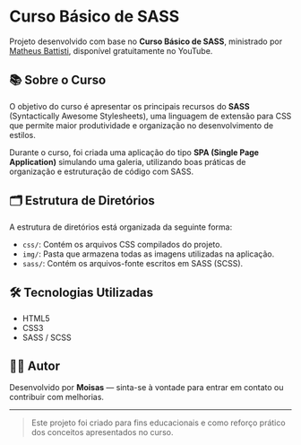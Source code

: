 # Curso Básico de SASS

Projeto desenvolvido com base no **Curso Básico de SASS**, ministrado por [Matheus Battisti](https://www.youtube.com/@MatheusBattisti), disponível gratuitamente no YouTube.

## 📚 Sobre o Curso

O objetivo do curso é apresentar os principais recursos do **SASS** (Syntactically Awesome Stylesheets), uma linguagem de extensão para CSS que permite maior produtividade e organização no desenvolvimento de estilos.

Durante o curso, foi criada uma aplicação do tipo **SPA (Single Page Application)** simulando uma galeria, utilizando boas práticas de organização e estruturação de código com SASS.

## 🗂 Estrutura de Diretórios

A estrutura de diretórios está organizada da seguinte forma:

- `css/`: Contém os arquivos CSS compilados do projeto.
- `img/`: Pasta que armazena todas as imagens utilizadas na aplicação.
- `sass/`: Contém os arquivos-fonte escritos em SASS (SCSS).

## 🛠 Tecnologias Utilizadas

- HTML5
- CSS3
- SASS / SCSS

## 👨‍💻 Autor

Desenvolvido por **Moisas** — sinta-se à vontade para entrar em contato ou contribuir com melhorias.

---

> Este projeto foi criado para fins educacionais e como reforço prático dos conceitos apresentados no curso.

